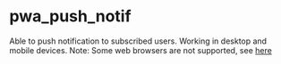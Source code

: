 # pwa_push_notif

Able to push notification to subscribed users. Working in desktop and mobile devices.
Note: Some web browsers are not supported, see [here](https://caniuse.com/?search=web-push)
